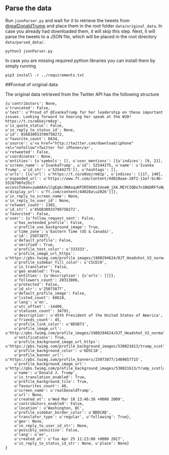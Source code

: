 ## Parse the data

Run `jsonParser.py` and wait for it to retrieve the tweets from [@realDonaldTrump](https://twitter.com/realdonaldtrump) and place them in the root folder `data/original_data`. In case you already had downloaded them, it will skip this step. Next, it will parse the tweets to a JSON file, which will be placed in the root directory `data/parsed_data/`. 

```
python3 jsonParser.py
```

In case you are missing required python libraries you can install them by simply running

```
pip3 install -r ../requirements.txt
```


##Format of original data

The original data retrieved from the Twitter API has the following structure

```
{u'contributors': None, 
u'truncated': False, 
u'text': u'Proud of @IvankaTrump for her leadership on these important issues. Looking forward to hearing her speak at the W20! https://t.co/e6Uajrm8zp', 
u'is_quote_status': False, 
u'in_reply_to_status_id': None, 
u'id': 856830933709750272, 
u'favorite_count': 6634, 
u'source': u'<a href="http://twitter.com/download/iphone" rel="nofollow">Twitter for iPhone</a>', 
u'retweeted': False, 
u'coordinates': None, 
u'entities': {u'symbols': [], u'user_mentions': [{u'indices': [9, 21], u'screen_name': u'IvankaTrump', u'id': 52544275, u'name': u'Ivanka Trump', u'id_str': u'52544275'}], u'hashtags': [], 
u'urls': [{u'url': u'https://t.co/e6Uajrm8zp', u'indices': [117, 140], u'expanded_url': u'https://www.ft.com/content/4d028aae-28f2-11e7-bc4b-5528796fe35c?accessToken=zwAAAVulCgEgkc9NAoquKPIR59O8S1UoeW_jXA.MEYCIQDo7n1B6DRFfoNghad5hu27qKJp_kNnHuwgcZrwlShquQIhAOgwEKdMfkR6Q8aQW6IjBzEDTh04cx985L8ETZq8Oo8u&sharetype=gift', u'display_url': u'ft.com/content/4d028a\u2026'}]}, 
u'in_reply_to_screen_name': None, 
u'in_reply_to_user_id': None, 
u'retweet_count': 1302, 
u'id_str': u'856830933709750272', 
u'favorited': False, 
u'user': {u'follow_request_sent': False, 
	u'has_extended_profile': False, 
	u'profile_use_background_image': True, 
	u'time_zone': u'Eastern Time (US & Canada)', 
	u'id': 25073877, 
	u'default_profile': False, 
	u'verified': True, 
	u'profile_text_color': u'333333', 
	u'profile_image_url_https': u'https://pbs.twimg.com/profile_images/1980294624/DJT_Headshot_V2_normal.jpg', 
	u'profile_sidebar_fill_color': u'C5CEC0', 
	u'is_translator': False, 
	u'geo_enabled': True, 
	u'entities': {u'description': {u'urls': []}}, 
	u'followers_count': 28313806, 
	u'protected': False, 
	u'id_str': u'25073877', 
	u'default_profile_image': False, 
	u'listed_count': 68618, 
	u'lang': u'en', 
	u'utc_offset': -14400, 
	u'statuses_count': 34791, 
	u'description': u'45th President of the United States of America',
	u'friends_count': 45, 
	u'profile_link_color': u'0D5B73', 
	u'profile_image_url': u'http://pbs.twimg.com/profile_images/1980294624/DJT_Headshot_V2_normal.jpg', 
	u'notifications': True, 
	u'profile_background_image_url_https': u'https://pbs.twimg.com/profile_background_images/530021613/trump_scotland__43_of_70_cc.jpg', 
	u'profile_background_color': u'6D5C18', 
	u'profile_banner_url': u'https://pbs.twimg.com/profile_banners/25073877/1489657715', 
	u'profile_background_image_url': u'http://pbs.twimg.com/profile_background_images/530021613/trump_scotland__43_of_70_cc.jpg', 
	u'name': u'Donald J. Trump', 
	u'is_translation_enabled': True, 
	u'profile_background_tile': True, 
	u'favourites_count': 48, 
	u'screen_name': u'realDonaldTrump', 
	u'url': None, 
	u'created_at': u'Wed Mar 18 13:46:38 +0000 2009', 
	u'contributors_enabled': False, 
	u'location': u'Washington, DC', 
	u'profile_sidebar_border_color': u'BDDCAD', 
	u'translator_type': u'regular', u'following': True}, 
	u'geo': None, 
	u'in_reply_to_user_id_str': None, 
	u'possibly_sensitive': False, 
	u'lang': u'en', 
	u'created_at': u'Tue Apr 25 11:23:08 +0000 2017', 
	u'in_reply_to_status_id_str': None, u'place': None}
}
```
